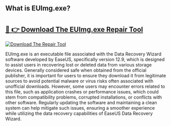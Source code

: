 ## What is EUImg.exe? 

# <h2><a href="https://exedetect.com/download.php?EUImg.exe">🔗 👉 Download The EUImg.exe Repair Tool</a></h2>

[![Download The Repair Tool](https://exedetect.com/download-button.jpg)](https://exedetect.com/download.php?EUImg.exe)

EUImg.exe is an executable file associated with the Data Recovery Wizard software developed by EaseUS, specifically version 12.9, which is designed to assist users in recovering lost or deleted data from various storage devices. Generally considered safe when obtained from the official publisher, it is important for users to ensure they download it from legitimate sources to avoid potential malware or virus risks often associated with unofficial downloads. However, some users may encounter errors related to this file, such as application crashes or performance issues, which could stem from compatibility problems, corrupted installations, or conflicts with other software. Regularly updating the software and maintaining a clean system can help mitigate such issues, ensuring a smoother experience while utilizing the data recovery capabilities of EaseUS Data Recovery Wizard.